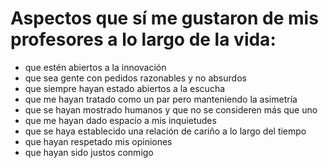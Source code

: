 # Aspectos que sí me gustaron de mis profesores a lo largo de la vida: 

- que estén abiertos a la innovación 
- que sea gente con pedidos razonables y no absurdos 
- que siempre hayan estado abiertos a la escucha 
- que me hayan tratado como un par pero manteniendo la asimetría
- que se hayan mostrado humanos y que no se consideren más que uno 
- que me hayan dado espacio a mis inquietudes
- que se haya establecido una relación de cariño a lo largo del tiempo
- que hayan respetado mis opiniones
- que hayan sido justos conmigo

